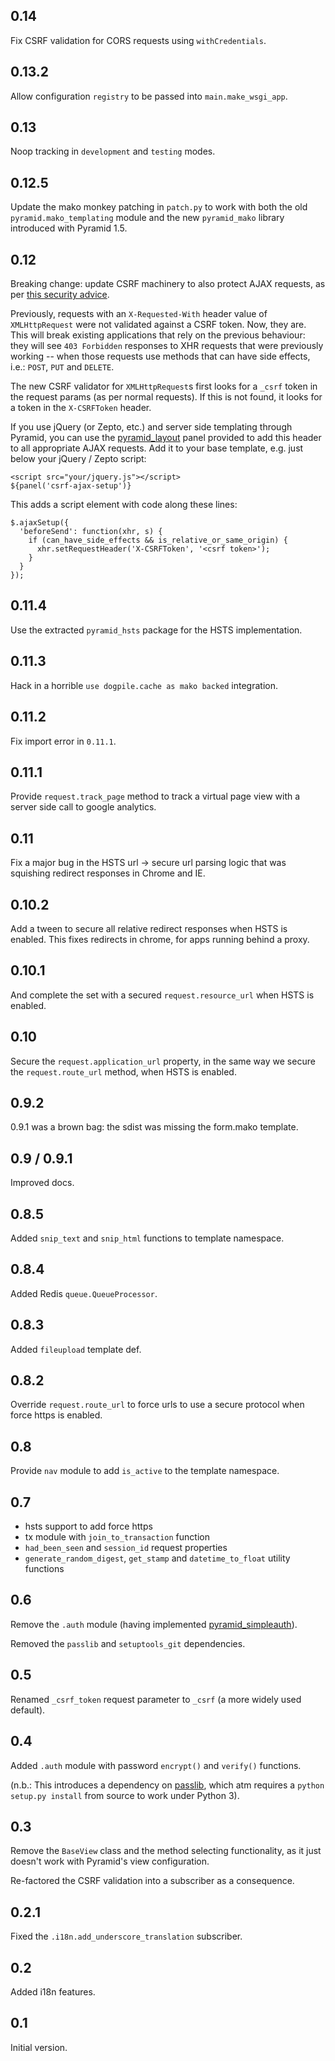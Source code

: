 
## 0.14

Fix CSRF validation for CORS requests using `withCredentials`.

## 0.13.2

Allow configuration `registry` to be passed into `main.make_wsgi_app`.

## 0.13

Noop tracking in `development` and `testing` modes.

## 0.12.5

Update the mako monkey patching in `patch.py` to work with both the old
`pyramid.mako_templating` module and the new `pyramid_mako` library
introduced with Pyramid 1.5.

## 0.12

Breaking change: update CSRF machinery to also protect AJAX requests, as per
[this security advice][].

Previously, requests with an `X-Requested-With` header value of `XMLHttpRequest`
were not validated against a CSRF token. Now, they are. This will break existing
applications that rely on the previous behaviour: they will see `403 Forbidden`
responses to XHR requests that were previously working -- when those requests
use methods that can have side effects, i.e.: `POST`, `PUT` and `DELETE`.

The new CSRF validator for `XMLHttpRequest`s first looks for a `_csrf` token in
the request params (as per normal requests). If this is not found, it looks for
a token in the `X-CSRFToken` header.

If you use jQuery (or Zepto, etc.) and server side templating through Pyramid,
you can use the [pyramid_layout][] panel provided to add this header to all
appropriate AJAX requests. Add it to your base template, e.g. just below your
jQuery / Zepto script:

    <script src="your/jquery.js"></script>
    ${panel('csrf-ajax-setup')}

This adds a script element with code along these lines:

    $.ajaxSetup({
      'beforeSend': function(xhr, s) {
        if (can_have_side_effects && is_relative_or_same_origin) {
          xhr.setRequestHeader('X-CSRFToken', '<csrf token>');
        }
      }
    });

[this security advice]: https://www.djangoproject.com/weblog/2011/feb/08/security/
[pyramid_layout]: http://docs.pylonsproject.org/projects/pyramid_layout/en/latest/

## 0.11.4

Use the extracted `pyramid_hsts` package for the HSTS implementation.

## 0.11.3

Hack in a horrible `use dogpile.cache as mako backed` integration.

## 0.11.2

Fix import error in `0.11.1`.

## 0.11.1

Provide ``request.track_page`` method to track a virtual page view with a server
side call to google analytics.

## 0.11

Fix a major bug in the HSTS url -> secure url parsing logic that was squishing
redirect responses in Chrome and IE.

## 0.10.2

Add a tween to secure all relative redirect responses when HSTS is enabled. This
fixes redirects in chrome, for apps running behind a proxy.

## 0.10.1

And complete the set with a secured `request.resource_url` when HSTS is enabled.

## 0.10

Secure the `request.application_url` property, in the same way we secure the
`request.route_url` method, when HSTS is enabled.

## 0.9.2

0.9.1 was a brown bag: the sdist was missing the form.mako template.

## 0.9 / 0.9.1

Improved docs.

## 0.8.5

Added ``snip_text`` and ``snip_html`` functions to template namespace.

## 0.8.4

Added Redis ``queue.QueueProcessor``.

## 0.8.3

Added `fileupload` template def.

## 0.8.2

Override ``request.route_url`` to force urls to use a secure protocol when
force https is enabled.

## 0.8

Provide `nav` module to add `is_active` to the template namespace.

## 0.7

* hsts support to add force https
* tx module with `join_to_transaction` function
* `had_been_seen` and `session_id` request properties
* `generate_random_digest`, `get_stamp` and `datetime_to_float` utility functions

## 0.6

Remove the `.auth` module (having implemented 
[pyramid_simpleauth](http://github.com/thruflo/pyramid_simple_auth)).

Removed the `passlib` and `setuptools_git` dependencies.

## 0.5

Renamed `_csrf_token` request parameter to `_csrf` (a more widely used default).

## 0.4

Added `.auth` module with password `encrypt()` and `verify()` functions.  

(n.b.: This introduces a dependency on 
[passlib](http://pypi.python.org/pypi/passlib/), which atm requires a 
`python setup.py install` from source to work under Python 3).

## 0.3

Remove the ``BaseView`` class and the method selecting functionality, as it
just doesn't work with Pyramid's view configuration.

Re-factored the CSRF validation into a subscriber as a consequence.

## 0.2.1

Fixed the `.i18n.add_underscore_translation` subscriber.

## 0.2

Added i18n features.

## 0.1

Initial version.